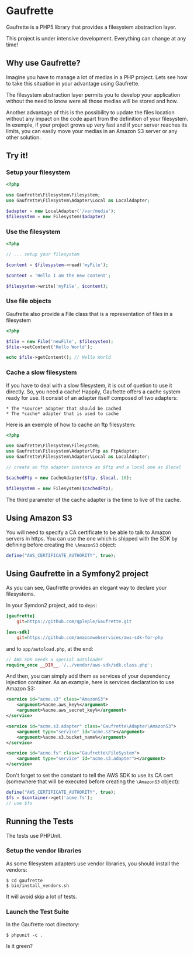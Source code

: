 Gaufrette
=========

Gaufrette is a PHP5 library that provides a filesystem abstraction layer.

This project is under intensive development. Everything can change at any time!

Why use Gaufrette?
------------------

Imagine you have to manage a lot of medias in a PHP project. Lets see how to
take this situation in your advantage using Gaufrette.

The filesystem abstraction layer permits you to develop your application without
the need to know were all those medias will be stored and how.

Another advantage of this is the possibility to update the files location
without any impact on the code apart from the definition of your filesystem.
In exemple, if your project grows up very fast and if your server reaches its
limits, you can easily move your medias in an Amazon S3 server or any other
solution.

Try it!
-------

### Setup your filesystem

```php
<?php

use Gaufrette\Filesystem\Filesystem;
use Gaufrette\Filesystem\Adapter\Local as LocalAdapter;

$adapter = new LocalAdapter('/var/media');
$filesystem = new Filesystem($adapter)
```

### Use the filesystem

```php
<?php

// ... setup your filesystem

$content = $filesystem->read('myFile');

$content = 'Hello I am the new content';

$filesystem->write('myFile', $content);
```

### Use file objects

Gaufrette also provide a File class that is a representation of files in a filesystem

```php
<?php

$file = new File('newFile', $filesystem);
$file->setContent('Hello World');

echo $file->getContent(); // Hello World
```

### Cache a slow filesystem

If you have to deal with a slow filesystem, it is out of quetion to use it directly.
So, you need a cache! Happily, Gaufrette offers a cache system ready for use.
It consist of an adapter itself composed of two adapters:

    * The *source* adapter that should be cached
    * The *cache* adapter that is used to cache

Here is an exemple of how to cache an ftp filesystem:

```php
<?php

use Gaufrette\Filesystem\Filesystem;
use Gaufrette\Filesystem\Adapter\Ftp as FtpAdapter;
use Gaufrette\Filesystem\Adapter\Local as LocalAdapter;

// create an ftp adapter instance as $ftp and a local one as $local

$cachedFtp = new CacheAdapter($ftp, $local, 10);

$filesystem = new Filesystem($cachedFtp);
```

The third parameter of the cache adapter is the time to live of the cache.

Using Amazon S3
---------------
You will need to specify a CA certificate to be able to talk to Amazon servers
in https. You can use the one which is shipped with the SDK by defining before
creating the ``\AmazonS3`` object:

```php
define("AWS_CERTIFICATE_AUTHORITY", true);
```

Using Gaufrette in a Symfony2 project
-------------------------------------

As you can see, Gaufrette provides an elegant way to declare your filesystems.

In your Symdon2 project, add to ``deps``:

```ini
[gaufrette]
    git=https://github.com/qpleple/Gaufrette.git

[aws-sdk]
    git=https://github.com/amazonwebservices/aws-sdk-for-php
```

and to ``app/autoload.php``, at the end:

```php
// AWS SDK needs a special autoloader
require_once __DIR__.'/../vendor/aws-sdk/sdk.class.php';
```

And then, you can simply add them as services of your dependency injection container.
As an example, here is services declaration to use Amazon S3:

```xml
<service id="acme.s3" class="AmazonS3">
    <argument>%acme.aws_key%</argument>
    <argument>%acme.aws_secret_key%</argument>
</service>

<service id="acme.s3.adapter" class="Gaufrette\Adapter\AmazonS3">
    <argument type="service" id="acme.s3"></argument>
    <argument>%acme.s3.bucket_name%</argument>
</service>

<service id="acme.fs" class="Gaufrette\FileSystem">
    <argument type="service" id="acme.s3.adapter"></argument>
</service>
```

Don't forget to set the constant to tell the AWS SDK to use its CA cert (somewhere
that will be executed before creating the ``\AmazonS3`` object):
```php
define("AWS_CERTIFICATE_AUTHORITY", true);
$fs = $container->get('acme.fs');
// use $fs
```

Running the Tests
-----------------

The tests use PHPUnit.

### Setup the vendor libraries

As some filesystem adapters use vendor libraries, you should install the vendors:

    $ cd gaufrette
    $ bin/install_vendors.sh

It will avoid skip a lot of tests.

### Launch the Test Suite

In the Gaufrette root directory:

    $ phpunit -c .

Is it green?
